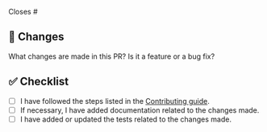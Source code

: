 Closes #

## 🎯 Changes

What changes are made in this PR? Is it a feature or a bug fix?

## ✅ Checklist

- [ ] I have followed the steps listed in the [Contributing guide](https://github.com/InternetMaximalism/intmax2-function/blob/main/CONTRIBUTING.md).
- [ ] If necessary, I have added documentation related to the changes made.
- [ ] I have added or updated the tests related to the changes made.